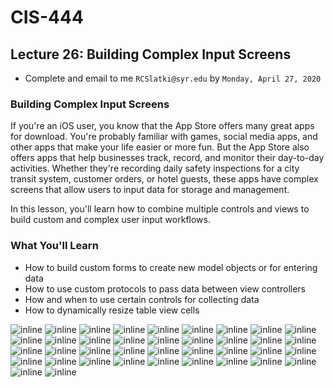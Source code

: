 
# CIS-444
## Lecture 26: Building Complex Input Screens

* Complete and email to me `RCSlatki@syr.edu` by  `Monday, April 27, 2020`

### Building Complex Input Screens

If you're an iOS user, you know that the App Store offers many great apps for download. You're probably familiar with games, social media apps, and other apps that make your life easier or more fun. But the App Store also offers apps that help businesses track, record, and monitor their day-to-day activities. Whether they're recording daily safety inspections for a city transit system, customer orders, or hotel guests, these apps have complex screens that allow users to input data for storage and management.

In this lesson, you'll learn how to combine multiple controls and views to build custom and complex user input workflows.

### What You'll Learn
* How to build custom forms to create new model objects or for entering data
* How to use custom protocols to pass data between view controllers
* How and when to use certain controls for collecting data
* How to dynamically resize table view cells


![inline](resources/L26-1.png)
![inline](resources/L26-2.png)
![inline](resources/L26-3.png)
![inline](resources/L26-4.png)
![inline](resources/L26-5.png)
![inline](resources/L26-6.png)
![inline](resources/L26-7.png)
![inline](resources/L26-8.png)
![inline](resources/L26-9.png)
![inline](resources/L26-10.png)
![inline](resources/L26-11.png)
![inline](resources/L26-12.png)
![inline](resources/L26-13.png)
![inline](resources/L26-14.png)
![inline](resources/L26-15.png)
![inline](resources/L26-16.png)
![inline](resources/L26-17.png)
![inline](resources/L26-18.png)
![inline](resources/L26-19.png)
![inline](resources/L26-20.png)
![inline](resources/L26-21.png)
![inline](resources/L26-22.png)
![inline](resources/L26-23.png)
![inline](resources/L26-24.png)
![inline](resources/L26-25.png)
![inline](resources/L26-26.png)
![inline](resources/L26-27.png)
![inline](resources/L26-28.png)
![inline](resources/L26-29.png)
![inline](resources/L26-30.png)
![inline](resources/L26-31.png)
![inline](resources/L26-32.png)
![inline](resources/L26-33.png)
![inline](resources/L26-34.png)
![inline](resources/L26-35.png)
![inline](resources/L26-36.png)
![inline](resources/L26-37.png)
![inline](resources/L26-38.png)
